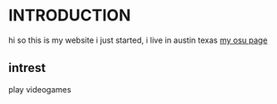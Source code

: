# INTRODUCTION
hi so this is my website i just started, i live in austin texas
[my osu page](https://osu.ppy.sh/users/16324262)
## intrest
play videogames
<!-- Image -->
<img src="">
